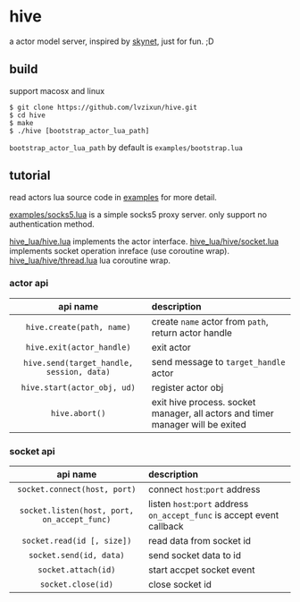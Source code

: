# hive
a actor model server, inspired by [skynet](https://github.com/cloudwu/skynet), just for fun. ;D


## build
support macosx and linux
```
$ git clone https://github.com/lvzixun/hive.git
$ cd hive
$ make
$ ./hive [bootstrap_actor_lua_path]
```
`bootstrap_actor_lua_path` by default is `examples/bootstrap.lua`

## tutorial
read actors lua source code in [examples](https://github.com/lvzixun/hive/tree/master/examples) for more detail.

[examples/socks5.lua](https://github.com/lvzixun/hive/blob/master/examples/socks5.lua) is a simple socks5 proxy server. only support no authentication method.

[hive_lua/hive.lua](https://github.com/lvzixun/hive/blob/master/hive_lua/hive.lua) implements the actor interface.
[hive_lua/hive/socket.lua](https://github.com/lvzixun/hive/blob/master/hive_lua/hive/socket.lua) implements socket operation inreface (use coroutine wrap).
[hive_lua/hive/thread.lua](https://github.com/lvzixun/hive/blob/master/hive_lua/hive/thread.lua) lua coroutine wrap.

### actor api
| api name | description |
|:------:|:------|
| `hive.create(path, name)` | create `name` actor from `path`, return actor handle |
| `hive.exit(actor_handle)` | exit actor |
|`hive.send(target_handle, session, data)`| send message to `target_handle` actor |
| `hive.start(actor_obj, ud)`| register actor obj |
| `hive.abort()` | exit hive process. socket manager, all actors and timer manager will be exited|

### socket api
| api name | description |
|:------:|:------|
| `socket.connect(host, port)` | connect `host`:`port` address |
| `socket.listen(host, port, on_accept_func)`| listen `host`:`port` address `on_accept_func` is accept event callback |
| `socket.read(id [, size])` | read data from socket id |
| `socket.send(id, data)`| send socket data to id |
| `socket.attach(id)`| start accpet socket event |
| `socket.close(id)`| close socket id |
